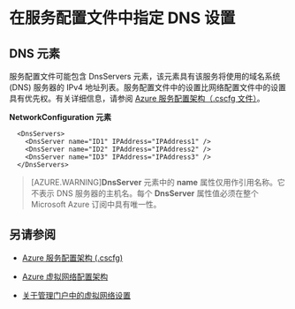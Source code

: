 <properties 
   pageTitle="在服务配置文件中指定 DNS 设置"
   description="说明"
   services="virtual-network"
   documentationCenter="na"
   authors="joaoma"
   manager="jdial"
   editor="tysonn" />
<tags 
   ms.service="virtual-network"
   ms.date="05/28/2015"
   wacn.date="08/29/2015" />

# 在服务配置文件中指定 DNS 设置

## DNS 元素

服务配置文件可能包含 DnsServers 元素，该元素具有该服务将使用的域名系统 (DNS) 服务器的 IPv4 地址列表。服务配置文件中的设置比网络配置文件中的设置具有优先权。有关详细信息，请参阅 [Azure 服务配置架构（.cscfg 文件）](https://msdn.microsoft.com/zh-cn/library/azure/ee758710.aspx)。

**NetworkConfiguration 元素**

      <DnsServers>
        <DnsServer name="ID1" IPAddress="IPAddress1" />
        <DnsServer name="ID2" IPAddress="IPAddress2" />
        <DnsServer name="ID3" IPAddress="IPAddress3" />
      </DnsServers>

>[AZURE.WARNING]**DnsServer** 元素中的 **name** 属性仅用作引用名称。它不表示 DNS 服务器的主机名。每个 **DnsServer** 属性值必须在整个 Microsoft Azure 订阅中具有唯一性。

## 另请参阅

- [Azure 服务配置架构 (.cscfg)](https://msdn.microsoft.com/zh-cn/library/azure/ee758710)

- [Azure 虚拟网络配置架构](https://msdn.microsoft.com/zh-cn/library/azure/jj157100)

<!--[使用网络配置文件配置虚拟网络](http://go.microsoft.com/fwlink/?LinkId=248094)-->

- [关于管理门户中的虚拟网络设置](/documentation/articles/virtual-networks-settings)

<!---HONumber=67-->